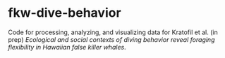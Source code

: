 # fkw-dive-behavior
Code for processing, analyzing, and visualizing data for Kratofil et al. (in prep) *Ecological and social contexts of diving behavior reveal foraging flexibility in Hawaiian false killer whales*.
